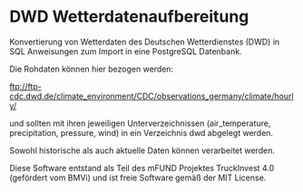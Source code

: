 # DWD Wetterdatenaufbereitung

Konvertierung von Wetterdaten des Deutschen Wetterdienstes (DWD) in SQL
Anweisungen zum Import in eine PostgreSQL Datenbank.

Die Rohdaten können hier bezogen werden:

ftp://ftp-cdc.dwd.de/climate_environment/CDC/observations_germany/climate/hourly/

und sollten mit ihren jeweiligen Unterverzeichnissen (air_temperature,
precipitation, pressure, wind) in ein Verzeichnis dwd abgelegt werden.

Sowohl historische als auch aktuelle Daten können verarbeitet werden.

Diese Software entstand als Teil des mFUND Projektes TruckInvest 4.0 (gefördert
vom BMVi) und ist freie Software gemäß der MIT License.
